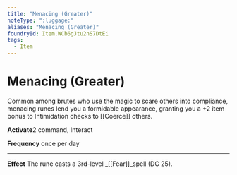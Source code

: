 ```yaml
---
title: "Menacing (Greater)"
noteType: ":luggage:"
aliases: "Menacing (Greater)"
foundryId: Item.WCb6gJtu2nS7DtEi
tags:
  - Item
---
```


# Menacing (Greater)

Common among brutes who use the magic to scare others into compliance, menacing runes lend you a formidable appearance, granting you a +2 item bonus to Intimidation checks to [[Coerce]] others.

**Activate**2 command, Interact

**Frequency** once per day

* * *

**Effect** The rune casts a 3rd-level _[[Fear]]_spell (DC 25).
